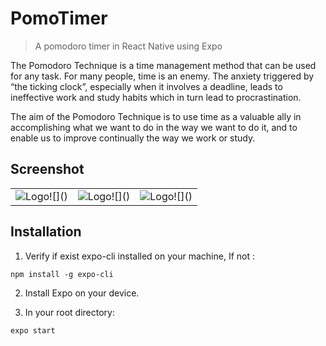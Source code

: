 # PomoTimer
> A pomodoro timer in React Native using Expo

The Pomodoro Technique is a time management method that can be used for any task. For many people, time is an enemy. The anxiety triggered by “the ticking clock”, especially when it involves a deadline, leads to ineffective work and study habits which in turn lead to procrastination.

The aim of the Pomodoro Technique is to use time as a valuable ally in accomplishing what we want to do in the way we want to do it, and to enable us to improve continually the way we work or study.

## Screenshot
<table>
<tr>
<td>
<img src="https://i.ibb.co/yhzgYz3/Screenshot-20200408-225301.png" alt="Logo" >![]()
</td>
<td>
<img src="https://i.ibb.co/QY3sgF6/Screenshot-20200408-225306.png"  alt="Logo" >![]()
</td>
<td>
<img src="https://i.ibb.co/6Dhkvds/Screenshot-20200408-225312.png"  alt="Logo" >![]()
</td>
</tr>
</table>

## Installation

1. Verify if exist expo-cli installed on your machine, If not :
```
npm install -g expo-cli
```
2. Install Expo on your device.

3. In your root directory:
```
expo start
```



